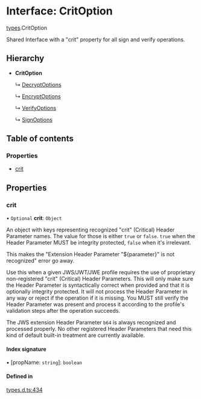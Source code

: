 # Interface: CritOption

[types](../modules/types.md).CritOption

Shared Interface with a "crit" property for all sign and verify operations.

## Hierarchy

- **CritOption**

  ↳ [DecryptOptions](types.decryptoptions.md)

  ↳ [EncryptOptions](types.encryptoptions.md)

  ↳ [VerifyOptions](types.verifyoptions.md)

  ↳ [SignOptions](types.signoptions.md)

## Table of contents

### Properties

- [crit](types.critoption.md#crit)

## Properties

### crit

• `Optional` **crit**: `Object`

An object with keys representing recognized "crit" (Critical) Header Parameter
names. The value for those is either `true` or `false`. `true` when the
Header Parameter MUST be integrity protected, `false` when it's irrelevant.

This makes the "Extension Header Parameter "${parameter}" is not recognized"
error go away.

Use this when a given JWS/JWT/JWE profile requires the use of proprietary
non-registered "crit" (Critical) Header Parameters. This will only make sure
the Header Parameter is syntactically correct when provided and that it is
optionally integrity protected. It will not process the Header Parameter in
any way or reject if the operation if it is missing. You MUST still
verify the Header Parameter was present and process it according to the
profile's validation steps after the operation succeeds.

The JWS extension Header Parameter `b64` is always recognized and processed
properly. No other registered Header Parameters that need this kind of
default built-in treatment are currently available.

#### Index signature

▪ [propName: `string`]: `boolean`

#### Defined in

[types.d.ts:434](https://github.com/panva/jose/blob/v3.13.0/src/types.d.ts#L434)
